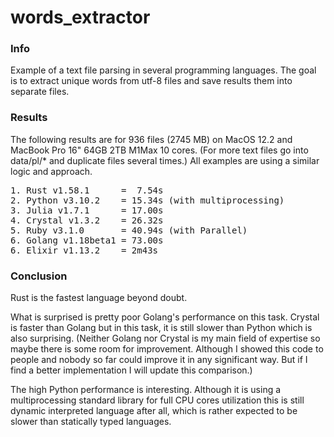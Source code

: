 # words_extractor

### Info
Example of a text file parsing in several programming languages. The goal is to extract unique words from utf-8 files and save results them into separate files.

### Results

The following results are for 936 files (2745 MB) on MacOS 12.2 and MacBook Pro 16" 64GB 2TB M1Max 10 cores. (For more text files go into data/pl/* and duplicate files several times.) All examples are using a similar logic and approach.

<pre>
1. Rust v1.58.1      =  7.54s
2. Python v3.10.2    = 15.34s (with multiprocessing)
3. Julia v1.7.1      = 17.00s
4. Crystal v1.3.2    = 26.32s 
5. Ruby v3.1.0       = 40.94s (with Parallel)
6. Golang v1.18beta1 = 73.00s
6. Elixir v1.13.2    = 2m43s 
</pre>

### Conclusion

Rust is the fastest language beyond doubt.

What is surprised is pretty poor Golang's performance on this task. Crystal is faster than Golang but in this task, it is still slower than Python which is also surprising. (Neither Golang nor Crystal is my main field of expertise so maybe there is some room for improvement. Although I showed this code to people and nobody so far could improve it in any significant way. But if I find a better implementation I will update this comparison.)

The high Python performance is interesting. Although it is using a multiprocessing standard library for full CPU cores utilization this is still dynamic interpreted language after all, which is rather expected to be slower than statically typed languages. 